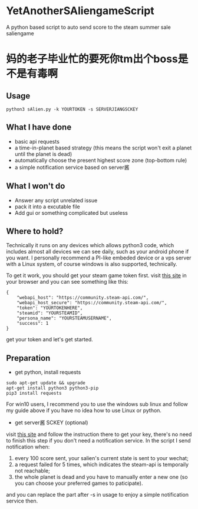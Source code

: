 # YetAnotherSAliengameScript
A python based script to auto send score to the steam summer sale saliengame

# 妈的老子毕业忙的要死你tm出个boss是不是有毒啊

## Usage
```
python3 sAlien.py -k YOURTOKEN -s SERVERJIANGSCKEY
```
## What I have done
* basic api requests
* a time-in-planet based strategy (this means the script won't exit a planet until the planet is dead)
* automatically choose the present highest score zone (top-bottom rule)
* a simple notification service based on server酱

## What I won't do
* Answer any script unrelated issue
* pack it into a excutable file
* Add gui or something complicated but useless

## Where to hold?
Technically it runs on any devices which allows python3 code, which includes almost all devices we can see daily, such as your android phone if you want. I personally recommend a PI-like embeded device or a vps server with a Linux system, of course windows is also supported, technically.

To get it work, you should get your steam game token first. visit [this site](https://steamcommunity.com/saliengame/gettoken) in your browser and you can see something like this:
```
{
    "webapi_host": "https://community.steam-api.com/", 
    "webapi_host_secure": "https://community.steam-api.com/", 
    "token": "YOURTOKENHERE", 
    "steamid": "YOURSTEAMID", 
    "persona_name": "YOURSTEAMUSERNAME", 
    "success": 1
}
```
get your token and let's get started.

## Preparation
* get python, install requests
```
sudo apt-get update && upgrade
apt-get install python3 python3-pip
pip3 install requests
```

For win10 users, I recommend you to use the windows sub linux and follow my guide above if you have no idea how to use Linux or python.

* get server酱 SCKEY (optional)

visit [this site](http://sc.ftqq.com/3.version) and follow the instruction there to get your key, there's no need to finish this step if you don't need a notification service. In the script I send notification when:

1. every 100 score sent, your salien's current state is sent to your wechat;
2. a request failed for 5 times, which indicates the steam-api is temporaily not reachable;
3. the whole planet is dead and you have to manually enter a new one (so you can choose your preferred games to paticipate).

and you can replace the part after -s in usage to enjoy a simple notification service then.

